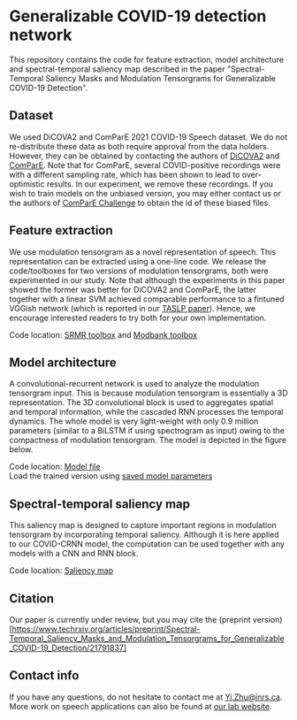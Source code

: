 # Generalizable COVID-19 detection network
This repository contains the code for feature extraction, model architecture and spectral-temporal saliency map described in the paper "Spectral-Temporal Saliency Masks and Modulation Tensorgrams for Generalizable COVID-19 Detection".

## Dataset
We used DiCOVA2 and ComParE 2021 COVID-19 Speech dataset. We do not re-distribute these data as both require approval from the data holders. However, they can be obtained by contacting the authors of [DiCOVA2](https://dicovachallenge.github.io/) and [ComParE](https://arxiv.org/abs/2102.13468).
Note that for ComParE, several COVID-positive recordings were with a different sampling rate, which has been shown to lead to over-optimistic results. In our experiment, we remove these recordings. If you wish to train models on the unbiased version, you may either contact us or the authors of [ComParE Challenge](https://arxiv.org/abs/2102.13468) to obtain the id of these biased files.

## Feature extraction
We use modulation tensorgram as a novel representation of speech. This representation can be extracted using a one-line code. We release the code/toolboxes for two versions of modulation tensorgrams, both were experimented in our study. Note that although the experiments in this paper showed the former was better for DiCOVA2 and ComParE, the latter together with a linear SVM achieved comparable performance to a fintuned VGGish network (which is reported in our [TASLP paper](https://ieeexplore.ieee.org/document/10097559)). Hence, we encourage interested readers to try both for your own implementation.

Code location: [SRMR toolbox](https://github.com/MuSAELab/SRMRToolbox) and [Modbank toolbox](https://github.com/MuSAELab/modulation_filterbanks)

## Model architecture
A convolutional-recurrent network is used to analyze the modulation tensorgram input. This is because modulation tensorgram is essentially a 3D representation. The 3D convolutional block is used to aggregates spatial and temporal information, while the cascaded RNN processes the temporal dynamics. The whole model is very light-weight with only 0.9 million parameters (similar to a BiLSTM if using spectrogram as input) owing to the compactness of modulation tensorgram. The model is depicted in the figure below.

Code location: [Model file](https://github.com/zhu00121/COVID-CRNN/blob/main/script/model.py) <br>
Load the trained version using [saved model parameters](https://github.com/zhu00121/COVID-CRNN/blob/main/script/model_params.pt)

## Spectral-temporal saliency map
This saliency map is designed to capture important regions in modulation tensorgram by incorporating temporal saliency. Although it is here applied to our COVID-CRNN model, the computation can be used together with any models with a CNN and RNN block.

Code location: [Saliency map](https://github.com/zhu00121/COVID-CRNN/blob/main/script/generate_saliency.py)

## Citation
Our paper is currently under review, but you may cite the (preprint version)[https://www.techrxiv.org/articles/preprint/Spectral-Temporal_Saliency_Masks_and_Modulation_Tensorgrams_for_Generalizable_COVID-19_Detection/21791837]

## Contact info
If you have any questions, do not hesitate to contact me at Yi.Zhu@inrs.ca. More work on speech applications can also be found at [our lab website](https://musaelab.ca/).
